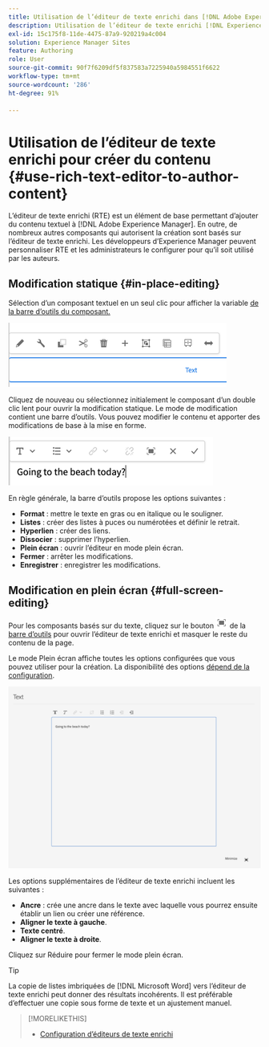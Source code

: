 ```yaml
---
title: Utilisation de l’éditeur de texte enrichi dans [!DNL Adobe Experience Manager] pour créer du contenu.
description: Utilisation de l’éditeur de texte enrichi [!DNL Experience Manager] pour créer du contenu.
exl-id: 15c175f8-11de-4475-87a9-920219a4c004
solution: Experience Manager Sites
feature: Authoring
role: User
source-git-commit: 90f7f6209df5f837583a7225940a5984551f6622
workflow-type: tm+mt
source-wordcount: '286'
ht-degree: 91%

---
```


# Utilisation de l’éditeur de texte enrichi pour créer du contenu {#use-rich-text-editor-to-author-content}

L’éditeur de texte enrichi (RTE) est un élément de base permettant d’ajouter du contenu textuel à [!DNL Adobe Experience Manager]. En outre, de nombreux autres composants qui autorisent la création sont basés sur l’éditeur de texte enrichi. Les développeurs d’Experience Manager peuvent personnaliser RTE et les administrateurs le configurer pour qu’il soit utilisé par les auteurs.

## Modification statique {#in-place-editing}

Sélection d’un composant textuel en un seul clic pour afficher la variable [de la barre d’outils du composant.](/help/sites-cloud/authoring/page-editor/editor-side-panel.md#components-browser)

![Barre d’outils de composant](/help/sites-cloud/authoring/assets/editing-component-toolbar.png)

Cliquez de nouveau ou sélectionnez initialement le composant d’un double clic lent pour ouvrir la modification statique. Le mode de modification contient une barre d’outils. Vous pouvez modifier le contenu et apporter des modifications de base à la mise en forme.

![Modification en place avec l’éditeur de texte enrichi](/help/sites-cloud/authoring/assets/rte-in-place-editing.png)

En règle générale, la barre d’outils propose les options suivantes :

* **Format** : mettre le texte en gras ou en italique ou le souligner.
* **Listes** : créer des listes à puces ou numérotées et définir le retrait.
* **Hyperlien** : créer des liens.
* **Dissocier** : supprimer l’hyperlien.
* **Plein écran** : ouvrir l’éditeur en mode plein écran.
* **Fermer** : arrêter les modifications.
* **Enregistrer** : enregistrer les modifications.

## Modification en plein écran {#full-screen-editing}

Pour les composants basés sur du texte, cliquez sur le bouton ![Mode plein écran de l’éditeur de texte enrichi](/help/sites-cloud/authoring/assets/editing-full-screen.png) de la [barre d’outils](/help/sites-cloud/authoring/page-editor/editor-side-panel.md#components-browser) pour ouvrir l’éditeur de texte enrichi et masquer le reste du contenu de la page.

Le mode Plein écran affiche toutes les options configurées que vous pouvez utiliser pour la création. La disponibilité des options [dépend de la configuration](/help/implementing/developing/extending/rich-text-editor.md).

![Éditeur de texte enrichi en mode plein écran](/help/sites-cloud/authoring/assets/rte-full-screen.png)

Les options supplémentaires de l’éditeur de texte enrichi incluent les suivantes :

* **Ancre** : crée une ancre dans le texte avec laquelle vous pourrez ensuite établir un lien ou créer une référence.
* **Aligner le texte à gauche**.
* **Texte centré**.
* **Aligner le texte à droite**.

Cliquez sur Réduire pour fermer le mode plein écran.

>[!TIP]
>
>La copie de listes imbriquées de [!DNL Microsoft Word] vers l’éditeur de texte enrichi peut donner des résultats incohérents. Il est préférable d’effectuer une copie sous forme de texte et un ajustement manuel.

>[!MORELIKETHIS]
>
>* [Configuration d’éditeurs de texte enrichi](/help/implementing/developing/extending/rich-text-editor.md)
